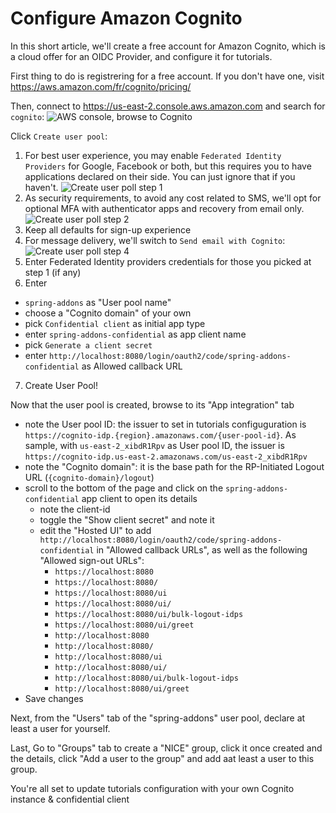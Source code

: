 # Configure Amazon Cognito
In this short article, we'll create a free account for Amazon Cognito, which is a cloud offer for an OIDC Provider, and configure it for tutorials.

First thing to do is registrering for a free account. If you don't have one, visit https://aws.amazon.com/fr/cognito/pricing/

Then, connect to https://us-east-2.console.aws.amazon.com and search for `cognito`:
![AWS console, browse to Cognito](https://github.com/ch4mpy/spring-addons/tree/master/samples/tutorials/readme_pics/aws-console.png)

Click `Create user pool`:
1. For best user experience, you may enable `Federated Identity Providers` for Google, Facebook or both, but this requires you to have applications declared on their side. You can just ignore that if you haven't.
![Create user poll step 1](https://github.com/ch4mpy/spring-addons/tree/master/samples/tutorials/readme_pics/create-user-pool-1.png)
2. As security requirements, to avoid any cost related to SMS, we'll opt for optional MFA with authenticator apps and recovery from email only.
![Create user poll step 2](https://github.com/ch4mpy/spring-addons/tree/master/samples/tutorials/readme_pics/create-user-pool-2.png)
3. Keep all defaults for sign-up experience
4. For message delivery, we'll switch to `Send email with Cognito`:
![Create user poll step 4](https://github.com/ch4mpy/spring-addons/tree/master/samples/tutorials/readme_pics/create-user-pool-4.png)
5. Enter Federated Identity providers credentials for those you picked at step 1 (if any)
6. Enter 
  - `spring-addons` as "User pool name"
  - choose a "Cognito domain" of your own
  - pick `Confidential client` as initial app type
  - enter `spring-addons-confidential` as app client name
  - pick `Generate a client secret`
  - enter `http://localhost:8080/login/oauth2/code/spring-addons-confidential` as Allowed callback URL
7. Create User Pool!

Now that the user pool is created, browse to its "App integration" tab
- note the User pool ID: the issuer to set in tutorials configuguration is `https://cognito-idp.{region}.amazonaws.com/{user-pool-id}`. As sample, with `us-east-2_xibdR1Rpv` as User pool ID, the issuer is `https://cognito-idp.us-east-2.amazonaws.com/us-east-2_xibdR1Rpv`
- note the "Cognito domain": it is the base path for the RP-Initiated Logout URL (`{cognito-domain}/logout`)
- scroll to the bottom of the page and click on the `spring-addons-confidential` app client to open its details
  - note the client-id
  - toggle the "Show client secret" and note it
  - edit the "Hosted UI" to add `http://localhost:8080/login/oauth2/code/spring-addons-confidential` in "Allowed callback URLs", as well as the following "Allowed sign-out URLs": 
    * `https://localhost:8080`
    * `https://localhost:8080/`
    * `https://localhost:8080/ui`
    * `https://localhost:8080/ui/`
    * `https://localhost:8080/ui/bulk-logout-idps`
    * `https://localhost:8080/ui/greet`
    * `http://localhost:8080`
    * `http://localhost:8080/`
    * `http://localhost:8080/ui`
    * `http://localhost:8080/ui/`
    * `http://localhost:8080/ui/bulk-logout-idps`
    * `http://localhost:8080/ui/greet`
-  Save changes

Next, from the "Users" tab of the "spring-addons" user pool, declare at least a user for yourself.

Last, Go to "Groups" tab to create a "NICE" group, click it once created and the details, click "Add a user to the group" and add aat least a user to this group.
 
You're all set to update tutorials configuration with your own Cognito instance & confidential client